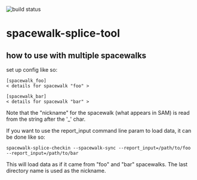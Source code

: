 ![build status](https://travis-ci.org/splice/spacewalk-splice-tool.png?branch=master)

spacewalk-splice-tool
=====================


how to use with multiple spacewalks
-----------------------------------

set up config like so:

    [spacewalk_foo]
    < details for spacewalk "foo" >

    [spacewalk_bar]
    < details for spacewalk "bar" >

Note that the "nickname" for the spacewalk (what appears in SAM) is read from the string after the '_' char.

If you want to use the report_input command line param to load data, it can be done like so:

    spacewalk-splice-checkin --spacewalk-sync --report_input=/path/to/foo --report_input=/path/to/bar

This will load data as if it came from "foo" and "bar" spacewalks. The last directory name is used as the nickname.
